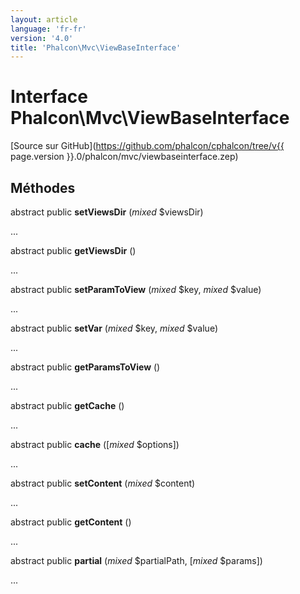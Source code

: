 ```yaml
---
layout: article
language: 'fr-fr'
version: '4.0'
title: 'Phalcon\Mvc\ViewBaseInterface'
---
```

# Interface **Phalcon\Mvc\ViewBaseInterface**

[Source sur GitHub](https://github.com/phalcon/cphalcon/tree/v{{ page.version }}.0/phalcon/mvc/viewbaseinterface.zep)

## Méthodes

abstract public **setViewsDir** (*mixed* $viewsDir)

...

abstract public **getViewsDir** ()

...

abstract public **setParamToView** (*mixed* $key, *mixed* $value)

...

abstract public **setVar** (*mixed* $key, *mixed* $value)

...

abstract public **getParamsToView** ()

...

abstract public **getCache** ()

...

abstract public **cache** ([*mixed* $options])

...

abstract public **setContent** (*mixed* $content)

...

abstract public **getContent** ()

...

abstract public **partial** (*mixed* $partialPath, [*mixed* $params])

...